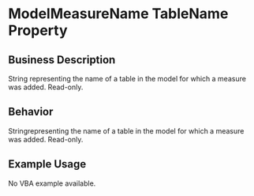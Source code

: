 # ModelMeasureName TableName Property

## Business Description
String representing the name of a table in the model for which a measure was added. Read-only.

## Behavior
Stringrepresenting the name of a table in the model for which a measure was added. Read-only.

## Example Usage
No VBA example available.